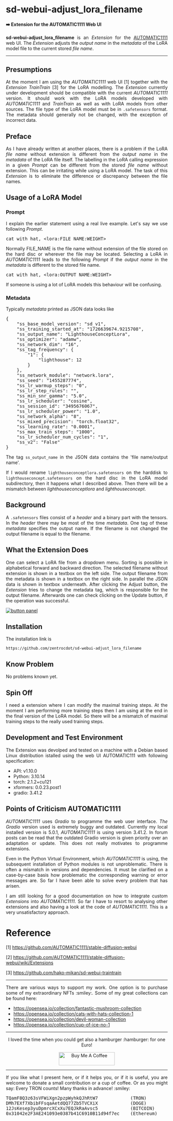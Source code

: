 # sd-webui-adjust_lora_filename
#### :arrow_right: Extension for the AUTOMATIC1111 Web UI

<p align="justify"><b>sd-webui-adjust_lora_filename</b> is an <i>Extension</i> for the <a href="https://github.com/AUTOMATIC1111/stable-diffusion-webui">AUTOMATIC1111</a> web UI. The <i>Extension</i> adjusts the <i>output name</i> in the <i>metadata</i> of the LoRA model file to the current stored <i>file name</i>.</p>

---

## Presumptions


<p align="justify">At the moment I am using the <i>AUTOMATIC1111</i> web UI [1] together with the <i>Extension</i> <i>TrainTrain</i> [3] for the LoRA modelling. The <i>Extension</i> currently under development should be compatible with the current <i>AUTOMATIC1111</i> version. It should work with the LoRA models developed with <i>AUTOMATIC1111</i> and <i>TrainTrain</i> as well as with LoRA models from other sources. The file type of the LoRA model must be in <code>.safetensors</code> format. The metadata should generally not be changed, with the exception of incorrect data.</p>

## Preface

<p align="justify">As I have already written at another places, there is a problem if the LoRA <i>file name</i> without extension is different from the <i>output name</i> in the <i>metadata</i> of the LoRA file itself. The labelling in the LoRA calling expression in a given <i>Prompt</i> can be different from the stored <i>file name</i> without extension. This can be irritating while using a LoRA model. The task of this <i>Extension</i> is to eliminate the difference or discrepancy between the file names.</p>

## Usage of a LoRA Model

### Prompt

<p align="justify">I explain the earlier statement using a real live example. Let's say we use following <i>Prompt</i>.</p>

<pre>cat with hat, &lt;lora:FILE_NAME:WEIGHT&gt;</pre>

<p align="justify">Normally FILE_NAME is the file name without extension of the file stored on the hard disc or wherever the file may be located. Selecting a LoRA in <i>AUTOMATIC1111</i> leads to the following <i>Prompt</i> if the <i>output name</i> in the <i>metadata</i> is different to the stored file name.</p>

<pre>cat with hat, &lt;lora:OUTPUT_NAME:WEIGHT&gt;</pre>

<p align="justify">If someone is using a lot of LoRA models this behaviour will be confusing.</p>

### Metadata

<p align="justify">Typically <i>metadata</i> printed as JSON data looks like</p>

<pre>
{
    "ss_base_model_version": "sd_v1",
    "ss_training_started_at": "1726639674.9215708",
    "ss_output_name": "LighthouseConceptLora",
    "ss_optimizer": "adamw",
    "ss_network_dim": "16",
    "ss_tag_frequency": {
        "1": {
            "lighthouse": 12
        }
    },
    "ss_network_module": "network.lora",
    "ss_seed": "1455287774",
    "ss_lr_warmup_steps": "0",
    "ss_lr_step_rules": "",
    "ss_min_snr_gamma": "5.0",
    "ss_lr_scheduler": "cosine",
    "ss_session_id": "3495676067",
    "ss_lr_scheduler_power": "1.0",
    "ss_network_alpha": "8",
    "ss_mixed_precision": "torch.float32",
    "ss_learning_rate": "0.0001",
    "ss_max_train_steps": "1000",
    "ss_lr_scheduler_num_cycles": "1",
    "ss_v2": "False"
}
</pre>  

<p align="justify">The tag <code>ss_output_name</code> in the JSON data contains the 'file name/output name'.</p>

<p align="justify">If I would rename <code>lighthouseconceptlora.safetensors</code> on the harddisk to <code>lighthouseconcept.safetensors</code> on the hard disc in the LoRA model subdirectory, then it happens what I described above. Then there will be a mismatch between <i>lighthouseconceptlora</i> and <i>lighthouseconcept</i>.</p>

## Background

<p align="justify">A <code>.safetensors</code> files consist of a <i>header</i> and a binary part with the tensors. In the <i>header</i> there may be most of the time <i>metadata</i>. One tag of these <i>metadata</i> specifies the output name. If the filename is not changed the output filename is equal to the filename.</p>

## What the Extension Does

<p align="justify">One can select a LoRA file from a dropdown menu. Sorting is possible in alphabetical forward and backward direction. The selected filename without extension is shown in a textbox on the left side. The output filename from the metadata is shown in a textbox on the right side. In parallel the JSON data is shown in textbox underneath. After clicking the Adjust button, the <i>Extension</i> tries to change the metadata tag, which is responsible for the output filename. Afterwards one can check clicking on the Update button, if the operation was successful.</p>

<a target="_blank" href=""><img src="./images/adjust_fn.png" alt="button panel"></a>

## Installation

The installation link is

```
https://github.com/zentrocdot/sd-webui-adjust_lora_filename
```

## Know Problem

<p align="justify">No problems known yet.</p>

## Spin Off

<p align="justify">I need a extension where I can modify the maximal training steps. At the moment I am performing more training steps then I am using at the end in the final version of the LoRA model. So there will be a mismatch of maximal training steps to the really used training steps.</p>

## Development and Test Environment

<p align="justify">The Extension was devolped and tested on a machine with a Debian based Linux distribution istalled using the web UI AUTOMATIC111 with following specification:</p>

+ API: v1.10.0
+ Python: 3.10.14
+ torch: 2.1.2+cu121
+ xformers: 0.0.23.post1
+ gradio: 3.41.2

## Points of Criticism AUTOMATIC1111

<p align="justify"><i>AUTOMATIC1111</i> uses <i>Gradio</i> to programme the web user interface. <i>The Gradio</i> version used is extremely buggy and outdated. Currently my local installed version is 5.0.1, <i>AUTOMATIC1111</i> is using version 3.41.2. In forum posts can be read that the outdated Gradio version is given priority over an adaptation or update. This does not really motivates to programme extensions.</p>

<p align="justify">Even in the Python Virtual Environment, which <i>AUTOMATIC1111</i> is using, the subsequent installation of Python modules is not unproblematic. There is often a mismatch in versions and dependencies. It must be clarified on a case-by-case basis how problematic the corresponding warning or error messages are. So far I have been able to solve every problem that has arisen.</p>

<p align="justify">I am still looking for a good documentation on how to integrate custom <i>Extensions</i> into <i>AUTOMATIC1111</i>. So far I have to resort to analysing other extensions and also having a look at the code of <i>AUTOMATIC1111</i>. This is a very unsatisfactory approach.</p>

# Reference

[1] https://github.com/AUTOMATIC1111/stable-diffusion-webui

[2] https://github.com/AUTOMATIC1111/stable-diffusion-webui/wiki/Extensions

[3] https://github.com/hako-mikan/sd-webui-traintrain

<hr width="100%" size="2">

<p align="justify">There are various ways to support my work. One option is to purchase some of my extraordinary NFTs :smiley:. Some of my great collections can be found here:</p>

* https://opensea.io/collection/fantastic-mushroom-collection
* https://opensea.io/collection/cats-with-hats-collection-1
* https://opensea.io/collection/devil-woman-collection
* https://opensea.io/collection/cup-of-ice-no-1

<hr width="100%" size="2">

<p align="center">I loved the time when you could get also a hamburger :hamburger: for one Euro!</p>

<p align="center">
<a target="_blank" href="https://www.buymeacoffee.com/zentrocdot"><img src="\images\greeen-button.png" alt="Buy Me A Coffee" height="41" width="174"></a>
</p>
<hr width="100%" size="2">

<p align="justify">If you like what I present here, or if it helps you, or if it is useful, you are welcome to donate a small contribution or a cup of coffee. Or as you might say: Every TRON counts! Many thanks in advance! :smiley:</p>

<pre>TQamF8Q3z63sVFWiXgn2pzpWyhkQJhRtW7            (TRON)
DMh7EXf7XbibFFsqaAetdQQ77Zb5TVCXiX            (DOGE)
12JsKesep3yuDpmrcXCxXu7EQJkRaAvsc5            (BITCOIN)
0x31042e2F3AE241093e0387b41C6910B11d94f7ec    (Ethereum)</pre>
